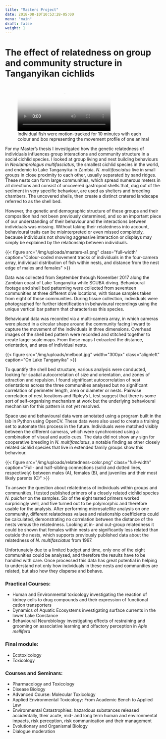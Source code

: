 ```yaml
---
title: "Masters Project"
date: 2018-08-10T10:53:28-05:00
menu: "main"
draft: false
weight: 1
---
```

# The effect of relatedness on group and community structure in Tanganyikan cichlids

<figure><video controls class="full-width" poster="/img/uploads/boxies.png">
    <source src="/video/boxes.webm" type="video/webm">
		<source src="/video/boxes.mp4" type="video/mp4">
		Sorry, your browser doesn't support HTML5 video.
</video>
<figcaption>Individual fish were motion-tracked for 10 minutes with each colour and box representing the movement profile of one animal</figcaption>
</figure>

For my Master’s thesis I investigated how the genetic relatedness of individuals influences group interactions and community structure in a social cichlid species. I looked at group living and nest building behaviours in *Neolamprologus multifasciatus*, the smallest cichlid species in the world, and endemic to Lake Tanganyika in Zambia. _N. multifasciatus_ live in small groups in close proximity to each other, usually separated by sand ridges. These nests can form large communities, which spread numerous meters in all directions and consist of uncovered gastropod shells that, dug out of the sediment in very specific behaviour, are used as shelters and breeding chambers. The uncovered shells, then create a distinct cratered landscape referred to as the shell bed.

However, the genetic and demographic structure of these groups and their composition had not been previously determined, and so an important piece of our understanding of their behaviour and the interactions between individuals was missing. Without taking their relatedness into account, behavioural traits can be misinterpreted or even missed completely, because individuals not showing aggressive interaction or displays may simply be explained by the relationship between individuals.

{{< figure src="/img/uploads/masters-a1.png" class="full-width" caption="Colour-coded movement tracks of individuals in the four-camera array, individual distribution of fish within nests, and distance from the nest edge of males and females" >}}

Data was collected from September through November 2017 along the Zambian coast of Lake Tanganyika while SCUBA diving. Behavioural footage and shell bed patterning were collected from seventeen communities at three different dive locations, with tissue samples taken from eight of those communities. During tissue collection, individuals were photographed for further identification in behavioural recordings using the unique vertical bar pattern that characterises this species.

Behavioural data was recorded via a multi-camera array, in which cameras were placed in a circular shape around the community facing inward to capture the movement of the individuals in three dimensions. Overhead images of the shell bed pattern were recorded and stitched together to create large-scale maps. From these maps I extracted the distance, orientation, and area of individual nests.

{{< figure src="/img/uploads/melboot.jpg" width="300px" class="alignleft" caption="On Lake Tanganyika" >}}

To quantify the shell bed structure, various analysis were conducted, looking for spatial autocorrelation of size and orientation, and zones of attraction and repulsion. I found significant autocorrelation of nest orientations across the three communities analysed but no significant correlation of perimeter length, area or diameter or nests. Pairwise correlation of nest locations and Ripley’s L test suggest that there is some sort of self-organising mechanism at work but the underlying behavioural mechanism for this pattern is not yet resolved.

Space use and behavioural data were annotated using a program built in the lab in Python using OpenCV. These data were also used to create a training set to automate this process in the future. Individuals were matched visibly between the different cameras, which were synchronised using a combination of visual and audio cues. The data did not show any sign for cooperative breeding in _N. multifasciatus_, a notable finding as other closely related cichlid species that live in extended family groups show this behaviour.

{{< figure src="/img/uploads/relatedness-color.png" class="full-width" caption="Full- and half-sibling connections (solid and dotted lines, respectively) between males (A), females (B), and juveniles and their most likely parents (C)" >}}

To answer the question about relatedness of individuals within groups and communities, I tested published primers of a closely related cichlid species _N. pulcher_ on the samples. Six of the eight tested primers worked surprisingly well, and five turned out to be polymorphic and therefore usable for the analysis. After performing microsatellite analysis on one community, different relatedness values and relationship coefficients could be calculated, demonstrating no correlation between the distance of the nests versus the relatedness. Looking at in- and out-group relatedness it could be shown that females within nests are significantly less related than outside the nests, which supports previously published data about the relatedness of _N. multifasciatus_ from 1997.

Unfortunately due to a limited budget and time, only one of the eight communities could be analysed, and therefore the results have to be handled with care. Once processed this data has great potential in helping to understand not only how individuals in these nests and communities are related, but also how they disperse and behave.

### Practical Courses:

* Human and Environmental toxicology investigating the reaction of kidney cells to drug compounds and their expression of functional cation transporters
* Dynamics of Aquatic Ecosystems investigating surface currents in the lower Lake Constance
* Behavioural Neurobiology investigating effects of restraining and grooming on associative learning and olfactory perception in _Apis mellifera_

### Final module:

* Ecotoxicology
* Toxicology

### Courses and Seminars:

* Pharmacology and Toxicology
* Disease Biology
* Advanced Course: Molecular Toxicology
* Applied Environmental Toxicology: From Academic Bench to Applied Law
* Environmental Catastrophies: hazardous substances released accidentally, their acute, mid- and long term human and environmental impacts, risk perception, risk communication and their management
* Evolutionary and Organismal Biology
* Dialogue moderation
